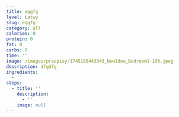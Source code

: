 ```yaml
---
title: eggfg
level: Łatwy
slug: eggfg
category: all
calories: 0
protein: 0
fat: 0
carbs: 0
time: ''
image: /images/przepisy/1745185443343_NewIdea_Bedroom1-193.jpeg
description: dfgdfg
ingredients:
  - ''
steps:
  - title: ''
    description:
      - ''
    image: null
---
```



